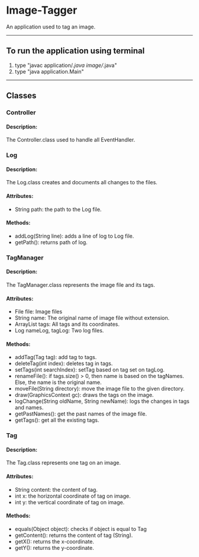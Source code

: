 # Image-Tagger
An application used to tag an image.

---
## To run the application using terminal
1. type "javac application/*.java image/*.java"
2. type "java application.Main"

---
## Classes

### Controller

#### Description:
The Controller.class used to handle all EventHandler.

### Log

#### Description:
The Log.class creates and documents all changes to the files.

#### Attributes:
- String path: the path to the Log file.

#### Methods:
- addLog(String line): adds a line of log to Log file.
- getPath(): returns path of log.

### TagManager

#### Description:
The TagManager.class represents the image file and its tags.

#### Attributes:
- File file: Image files
- String name: The original name of image file without extension.
- ArrayList<Tag> tags: All tags and its coordinates.
- Log nameLog, tagLog: Two log files.

#### Methods:
- addTag(Tag tag): add tag to tags.
- deleteTag(int index): deletes tag in tags.
- setTags(int searchIndex): setTag based on tag set on tagLog.
- renameFile(): if tags.size() > 0, then name is based on the tagNames. Else, the name is the original name.
- moveFile(String directory): move the image file to the given directory.
- draw(GraphicsContext gc): draws the tags on the image.
- logChange(String oldName, String newName): logs the changes in tags and names.
- getPastNames(): get the past names of the image file.
- getTags(): get all the existing tags.

### Tag

#### Description:
The Tag.class represents one tag on an image.

#### Attributes:
- String content: the content of tag.
- int x: the horizontal coordinate of tag on image.
- int y: the vertical coordinate of tag on image.

#### Methods:
- equals(Object object): checks if object is equal to Tag
- getContent(): returns the content of tag (String).
- getX(): returns the x-coordinate.
- getY(): returns the y-coordinate.
